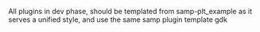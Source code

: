 All plugins in dev phase, should be templated from samp-plt_example
as it serves a unified style, and use the same samp plugin template gdk